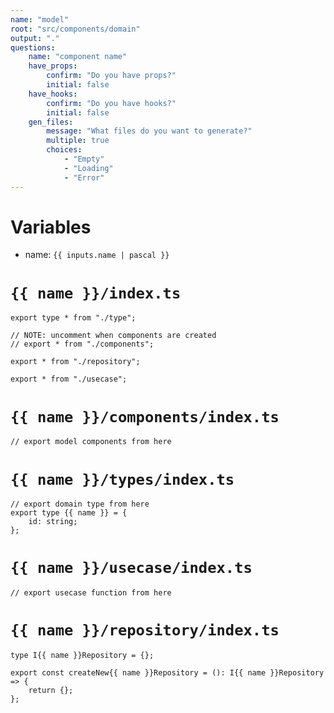 ```yaml
---
name: "model"
root: "src/components/domain"
output: "."
questions:
    name: "component name"
    have_props:
        confirm: "Do you have props?"
        initial: false
    have_hooks:
        confirm: "Do you have hooks?"
        initial: false
    gen_files:
        message: "What files do you want to generate?"
        multiple: true
        choices:
            - "Empty"
            - "Loading"
            - "Error"
---
```


# Variables

-   name: `{{ inputs.name | pascal }}`

# `{{ name }}/index.ts`

```tsx
export type * from "./type";

// NOTE: uncomment when components are created
// export * from "./components";

export * from "./repository";

export * from "./usecase";
```

# `{{ name }}/components/index.ts`

```tsx
// export model components from here
```

# `{{ name }}/types/index.ts`

```tsx
// export domain type from here
export type {{ name }} = {
    id: string;
};
```

# `{{ name }}/usecase/index.ts`

```tsx
// export usecase function from here
```

# `{{ name }}/repository/index.ts`

```tsx
type I{{ name }}Repository = {};

export const createNew{{ name }}Repository = (): I{{ name }}Repository => {
    return {};
};
```
